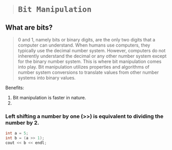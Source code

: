 > # **```Bit Manipulation```**

## What are bits?
> 0 and 1, namely bits or binary digits, are the only two digits that a computer can understand. When humans use computers, they typically use the decimal number system. However, computers do not inherently understand the decimal or any other number system except for the binary number system. This is where bit manipulation comes into play. Bit manipulation utilizes properties and algorithms of number system conversions to translate values from other number systems into binary values.

Benefits:
1. Bit manipulation is faster in nature. 
2. 

### Left shifting a number by one (>>) is equivalent to dividing the number by 2.

```cpp
int a = 5;
int b = (a >> 1);
cout << b << endl;
```

